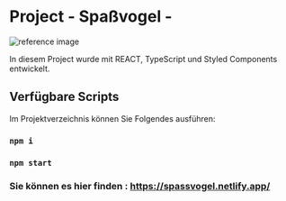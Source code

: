 # Project - Spaßvogel - 
![reference image](/images/readme.png)

In diesem Project wurde mit REACT, TypeScript und Styled Components entwickelt.

## Verfügbare Scripts

Im Projektverzeichnis können Sie Folgendes ausführen:

### `npm i`

### `npm start`

### Sie können es hier finden : https://spassvogel.netlify.app/
